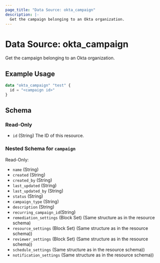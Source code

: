 ```yaml
---
page_title: "Data Source: okta_campaign"
description: |-
  Get the campaign belonging to an Okta organization.
---
```


# Data Source: okta_campaign

Get the campaign belonging to an Okta organization.

## Example Usage

```terraform
data "okta_campaign" "test" {
  id = "<campaign id>"
}
```

<!-- schema generated by tfplugindocs -->
## Schema

### Read-Only
- `id` (String) The ID of this resource.

<a id="nestedatt--brands"></a>
### Nested Schema for `campaign`

Read-Only:

- `name` (String)
- `created` (String)
- `created_by` (String)
- `last_updated` (String)
- `last_updated_by` (String)
- `status` (String)
- `campaign_type` (String)
- `description` (String)
- `recurring_campaign_id`(String)
- `remediation_settings` (Block Set) (Same structure as in the resource schema)
- `resource_settings` (Block Set) (Same structure as in the resource schema))
- `reviewer_settings` (Block Set) (Same structure as in the resource schema))
- `schedule_settings` (Same structure as in the resource schema))
- `notification_settings` (Same structure as in the resource schema))
